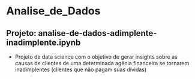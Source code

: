 # Analise_de_Dados

## Projeto: analise-de-dados-adimplente-inadimplente.ipynb
* Projeto de data science com o objetivo de gerar insights sobre as causas de clientes de uma determinada agênia financeira se tornarem inadimplentes (clientes que não pagam suas dívidas)
